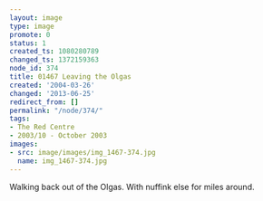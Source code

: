 ```yaml
---
layout: image
type: image
promote: 0
status: 1
created_ts: 1080280789
changed_ts: 1372159363
node_id: 374
title: 01467 Leaving the Olgas
created: '2004-03-26'
changed: '2013-06-25'
redirect_from: []
permalink: "/node/374/"
tags:
- The Red Centre
- 2003/10 - October 2003
images:
- src: image/images/img_1467-374.jpg
  name: img_1467-374.jpg
---
```

Walking back out of the Olgas.  With nuffink else for miles around.
